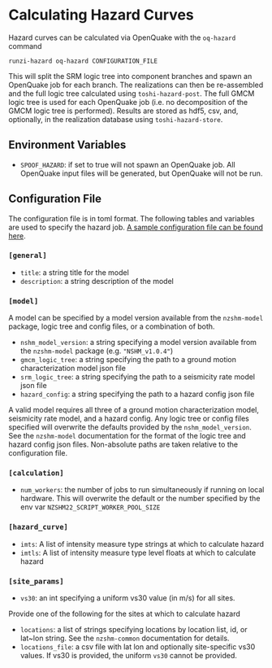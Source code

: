 # Calculating Hazard Curves

Hazard curves can be calculated via OpenQuake with the `oq-hazard` command
```
runzi-hazard oq-hazard CONFIGURATION_FILE
```

This will split the SRM logic tree into component branches and spawn an OpenQuake job for each branch. The realizations can then be re-assembled and the full logic tree calculated using `toshi-hazard-post`. The full GMCM logic tree is used for each OpenQuake job (i.e. no decomposition of the GMCM logic tree is performed). Results are stored as hdf5, csv, and, optionally, in the realization database using `toshi-hazard-store`.

## Environment Variables
- `SPOOF_HAZARD`: if set to true will not spawn an OpenQuake job. All OpenQuake input files will be generated, but OpenQuake will not be run.

## Configuration File
The configuration file is in toml format. The following tables and variables are used to specify the hazard job. [A sample configuration file can be found here](example_hazard_config_file.md).

### `[general]`
- `title`: a string title for the model
- `description`: a string description of the model

### `[model]`
A model can be specified by a model version available from the `nzshm-model` package, logic tree and config files, or a combination of both. 

- `nshm_model_version`: a string specifying a model version available from the `nzshm-model` package (e.g. `"NSHM_v1.0.4"`)
- `gmcm_logic_tree`: a string specifying the path to a ground motion characterization model json file
- `srm_logic_tree`: a string specifying the path to a seismicity rate model json file
- `hazard_config`: a string specifying the path to a hazard config json file

A valid model requires all three of a ground motion characterization model, seismicity rate model, and a hazard config. Any logic tree or config files specified will overwrite the defaults provided by the `nshm_model_version`. See the `nzshm-model` documentation for the format of the logic tree and hazard config json files. Non-absolute paths are taken relative to the configuration file.

### `[calculation]`
- `num_workers`: the number of jobs to run simultaneously if running on local hardware. This will overwrite the default or the number specified by the env var `NZSHM22_SCRIPT_WORKER_POOL_SIZE`

### `[hazard_curve]`
- `imts`: A list of intensity measure type strings at which to calculate hazard
- `imtls`: A list of intensity measure type level floats at which to calculate hazard

### `[site_params]`
- `vs30`: an int specifying a uniform vs30 value (in m/s) for all sites.

Provide one of the following for the sites at which to calculate hazard
- `locations`: a list of strings specifying locations by location list, id, or lat~lon string. See the `nzshm-common` documentation for details.
- `locations_file`: a csv file with lat lon and optionally site-specific vs30 values. If vs30 is provided, the uniform `vs30` cannot be provided.
